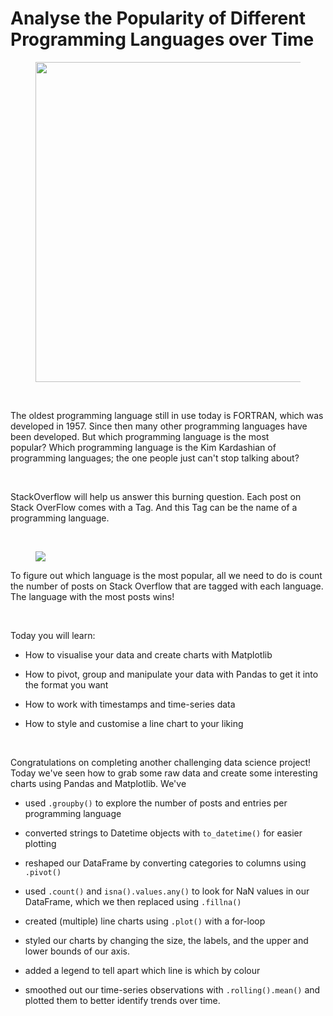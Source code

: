 # <strong>Analyse the Popularity of Different Programming Languages over Time</strong>
<figure><img align="middle" width="584" src="https://img-c.udemycdn.com/redactor/raw/2020-10-10_09-21-02-599838d7e6f3adad2ebb79ad437120da.jpg" height="512"></figure>
<p><br></p>
<p>The oldest programming language still in use today is FORTRAN, which was developed in 1957. Since then many other programming languages have been developed. But which programming language is the most popular?&nbsp;Which programming language is the Kim Kardashian of programming languages; the one people just can't stop talking about?&nbsp;</p>
<p><br></p>
<p>StackOverflow will help us answer this burning question. Each post on Stack OverFlow comes with a Tag. And this Tag can be the name of a programming language. </p>
<p><br></p>
<figure><img align="middle" src="https://img-c.udemycdn.com/redactor/raw/2020-09-23_10-18-37-47bacb7a3bea2156f08b7b15b0c4d921.png"></figure>
<p>To figure out which language is the most popular, all we need to do is count the number of posts on Stack Overflow that are tagged with each language. The language with the most posts wins!</p>
<p><br></p>
<p>Today you will learn: </p>
<ul><li><p>How to visualise your data and create charts with Matplotlib</p></li><li><p>How to pivot, group and manipulate your data with Pandas to get it into the format you want</p></li><li><p>How to work with timestamps and time-series data</p></li><li><p>How to style and customise a line chart to your liking</p></li></ul>
<p><br></p>

<p>Congratulations on completing another challenging data science project! Today we've seen how to grab some raw data and create some interesting charts using Pandas and Matplotlib. We've</p>
<ul>
 <li><p>used <code>.groupby()</code> to explore the number of posts and entries per programming language</p></li>
 <li><p>converted strings to Datetime objects with <code>to_datetime()</code> for easier plotting</p></li>
 <li><p>reshaped our DataFrame by converting categories to columns using <code>.pivot()</code></p></li>
 <li><p>used <code>.count()</code> and <code>isna().values.any()</code> to look for NaN&nbsp;values in our DataFrame, which we then replaced using <code>.fillna()</code></p></li>
 <li><p>created (multiple) line charts using <code>.plot()</code> with a for-loop</p></li>
 <li><p>styled our charts by changing the size, the labels, and the upper and lower bounds of our axis.</p></li>
 <li><p>added a legend to tell apart which line is which by colour</p></li>
 <li><p>smoothed out our time-series observations with <code>.rolling().mean()</code> and plotted them to better identify trends over time.</p></li>
</ul>
<p><br></p>
